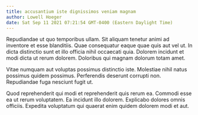 ```yaml
---
title: accusantium iste dignissimos veniam magnam
author: Lowell Hoeger
date: Sat Sep 11 2021 07:21:54 GMT-0400 (Eastern Daylight Time)
---
```

Repudiandae ut quo temporibus ullam. Sit aliquam tenetur animi ad inventore et esse blanditiis. Quae consequatur eaque quae quis aut vel ut. In dicta distinctio sunt et illo officia nihil occaecati quia. Dolorem incidunt et modi dicta ut rerum dolorem. Doloribus qui magnam dolorum totam amet.

 Vitae numquam aut voluptas possimus distinctio iste. Molestiae nihil natus possimus quidem possimus. Perferendis deserunt corrupti non. Repudiandae fuga nesciunt fugit ut.

 Quod reprehenderit qui modi et reprehenderit quis rerum ea. Commodi esse ea ut rerum voluptatem. Ea incidunt illo dolorem. Explicabo dolores omnis officiis. Expedita voluptatum qui quaerat enim quidem dolorem modi et aut.